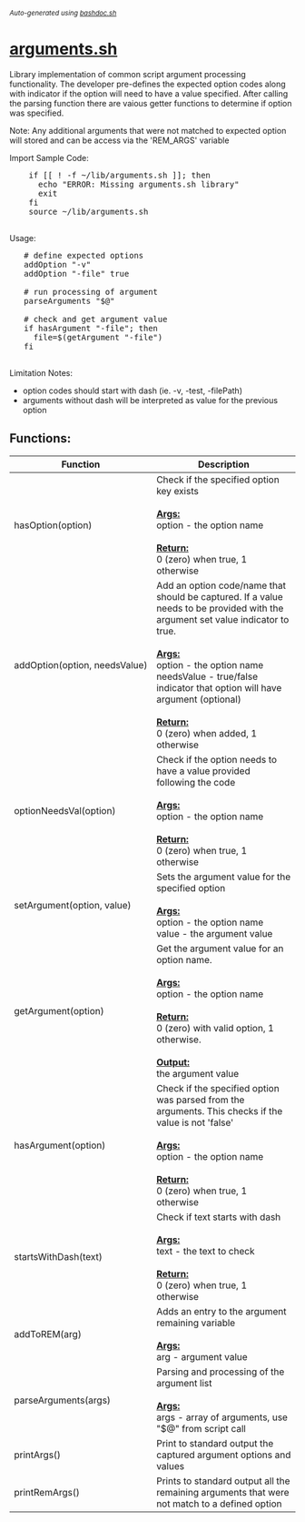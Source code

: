 <small><i>Auto-generated using [bashdoc.sh](https://github.com/alejandro-godinez/UsefulScripts/blob/trunk/bashdoc/bashdoc.sh)</i></small>
# [arguments.sh](../arguments.sh)

Library implementation of common script argument processing functionality. The
developer pre-defines the expected option codes along with indicator if the
option will need to have a value specified. After calling the parsing function
there are vaious getter functions to determine if option was specified.

Note: Any additional arguments that were not matched to expected option will
stored and can be access via the 'REM_ARGS' variable


Import Sample Code:
  <pre>
    if [[ ! -f ~/lib/arguments.sh ]]; then
      echo "ERROR: Missing arguments.sh library"
      exit
    fi
    source ~/lib/arguments.sh
  </pre>
 
Usage:
 <pre>
   # define expected options
   addOption "-v"
   addOption "-file" true

   # run processing of argument
   parseArguments "$@"

   # check and get argument value
   if hasArgument "-file"; then
     file=$(getArgument "-file")
   fi
 </pre>

Limitation Notes:
- option codes should start with dash (ie. -v, -test, -filePath)
- arguments without dash will be interpreted as value for the previous option


## Functions:
| Function | Description |
|----------|-------------|
| hasOption(option) | Check if the specified option key exists    <br><br><u><b>Args:</b></u><br>option - the option name  <br><br><u><b>Return:</b></u><br>0 (zero) when true, 1 otherwise  <br> |
| addOption(option,&nbsp;needsValue) | Add an option code/name that should be captured. If a value needs to be  provided with the argument set value indicator to true.    <br><br><u><b>Args:</b></u><br>option - the option name  <br>needsValue - true/false indicator that option will have argument (optional)  <br><br><u><b>Return:</b></u><br>0 (zero) when added, 1 otherwise  <br> |
| optionNeedsVal(option) | Check if the option needs to have a value provided following the code    <br><br><u><b>Args:</b></u><br>option - the option name  <br><br><u><b>Return:</b></u><br>0 (zero) when true, 1 otherwise  <br> |
| setArgument(option,&nbsp;value) | Sets the argument value for the specified option    <br><br><u><b>Args:</b></u><br>option - the option name  <br>value - the argument value  <br> |
| getArgument(option) | Get the argument value for an option name.    <br><br><u><b>Args:</b></u><br>option - the option name  <br><br><u><b>Return:</b></u><br>0 (zero) with valid option, 1 otherwise.  <br><br><u><b>Output:</b></u><br>the argument value  <br> |
| hasArgument(option) | Check if the specified option was parsed from the arguments.  This checks if the value is not 'false'    <br><br><u><b>Args:</b></u><br>option - the option name  <br><br><u><b>Return:</b></u><br>0 (zero) when true, 1 otherwise  <br> |
| startsWithDash(text) | Check if text starts with dash    <br><br><u><b>Args:</b></u><br>text - the text to check  <br><br><u><b>Return:</b></u><br>0 (zero) when true, 1 otherwise  <br> |
| addToREM(arg) | Adds an entry to the argument remaining variable    <br><br><u><b>Args:</b></u><br>arg - argument value  <br> |
| parseArguments(args) | Parsing and processing of the argument list    <br><br><u><b>Args:</b></u><br>args - array of arguments, use "$@" from script call  <br> |
| printArgs() | Print to standard output the captured argument options and values   |
| printRemArgs() | Prints to standard output all the remaining arguments that were not match to a defined option   |
